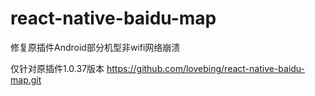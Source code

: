# react-native-baidu-map
修复原插件Android部分机型非wifi网络崩溃

仅针对原插件1.0.37版本 https://github.com/lovebing/react-native-baidu-map.git
